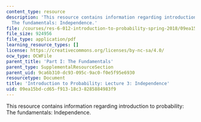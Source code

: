 ```yaml
---
content_type: resource
description: 'This resource contains information regarding introduction to probability:
  The fundamentals: Independence.'
file: /courses/res-6-012-introduction-to-probability-spring-2018/09ea15bdcd65f91318c38285884983f9_MITRES_6_012S18_L03.pdf
file_size: 924956
file_type: application/pdf
learning_resource_types: []
license: https://creativecommons.org/licenses/by-nc-sa/4.0/
ocw_type: OCWFile
parent_title: 'Part I: The Fundamentals'
parent_type: SupplementalResourceSection
parent_uid: 9ca6b310-dc93-095c-9ac0-f0e5f95e6930
resourcetype: Document
title: 'Introduction to Probability: Lecture 3: Independence'
uid: 09ea15bd-cd65-f913-18c3-8285884983f9
---
```

This resource contains information regarding introduction to probability: The fundamentals: Independence.